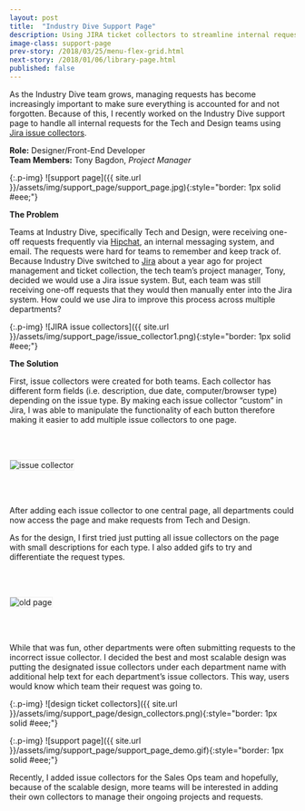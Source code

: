 ```yaml
---
layout: post
title:  "Industry Dive Support Page"
description: Using JIRA ticket collectors to streamline internal requests
image-class: support-page
prev-story: /2018/03/25/menu-flex-grid.html
next-story: /2018/01/06/library-page.html
published: false
---
```


As the Industry Dive team grows, managing requests has become increasingly important to make sure everything is accounted for and not forgotten. Because of this, I recently worked on the Industry Dive support page to handle all internal requests for the Tech and Design teams using <a href="https://confluence.atlassian.com/adminjiraserver071/using-the-issue-collector-802592637.html" target="_blank">Jira issue collectors</a>. 

**Role:** Designer/Front-End Developer<br/>
**Team Members:** Tony Bagdon, _Project Manager_

{:.p-img}
![support page]({{ site.url }}/assets/img/support_page/support_page.jpg){:style="border: 1px solid #eee;"}

**The Problem**

Teams at Industry Dive, specifically Tech and Design, were receiving one-off requests frequently via [Hipchat](https://www.atlassian.com/software/hipchat), an internal messaging system, and email. The requests were hard for teams to remember and keep track of. Because Industry Dive switched to [Jira](https://www.atlassian.com/software/jira) about a year ago for project management and ticket collection, the tech team’s project manager, Tony, decided we would use a Jira issue system. But, each team was still receiving one-off requests that they would then manually enter into the Jira system. How could we use Jira to improve this process across multiple departments?

{:.p-img}
![JIRA issue collectors]({{ site.url }}/assets/img/support_page/issue_collector1.png){:style="border: 1px solid #eee;"}

**The Solution**

First, issue collectors were created for both teams. Each collector has different form fields (i.e. description, due date, computer/browser type) depending on the issue type. By making each issue collector “custom” in Jira, I was able to manipulate the functionality of each button therefore making it easier to add multiple issue collectors to one page.

<img alt="issue collector" class="p-img" src="{{ site.url }}/assets/img/support_page/issue_collector_popup.png" style="border: 1px solid #eee; margin: 3rem auto;">

After adding each issue collector to one central page, all departments could now access the page and make requests from Tech and Design. 
 
As for the design, I first tried just putting all issue collectors on the page with small descriptions for each type. I also added gifs to try and differentiate the request types.

<img alt="old page" class="p-img" src="{{ site.url }}/assets/img/support_page/old_support_page.png" alt="initial layout" style="border: 1px solid #eee; margin: 3rem auto;">

While that was fun, other departments were often submitting requests to the incorrect issue collector. I decided the best and most scalable design was putting the designated issue collectors under each department name with additional help text for each department’s issue collectors. This way, users would know which team their request was going to.

{:.p-img}
![design ticket collectors]({{ site.url }}/assets/img/support_page/design_collectors.png){:style="border: 1px solid #eee;"}

{:.p-img}
![support page]({{ site.url }}/assets/img/support_page/support_page_demo.gif){:style="border: 1px solid #eee;"}

Recently, I added issue collectors for the Sales Ops team and hopefully, because of the scalable design, more teams will be interested in adding their own collectors to manage their ongoing projects and requests.



